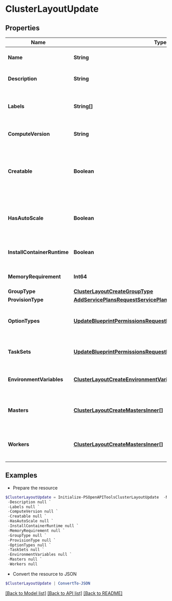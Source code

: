 # ClusterLayoutUpdate
## Properties

Name | Type | Description | Notes
------------ | ------------- | ------------- | -------------
**Name** | **String** | Cluster layout name | [optional] 
**Description** | **String** | Cluster layout description | [optional] 
**Labels** | **String[]** | Array of label strings, can be used for filtering. | [optional] 
**ComputeVersion** | **String** | Version of the cluster layout | [optional] 
**Creatable** | **Boolean** | Can be used to enable / disable the creatability of the cluster layout. | [optional] [default to $true]
**HasAutoScale** | **Boolean** | Can be used to enable / disable the horizontal scaling. | [optional] [default to $false]
**InstallContainerRuntime** | **Boolean** | Install Docker (container runtime). | [optional] [default to $false]
**MemoryRequirement** | **Int64** | Memory requirement in bytes | [optional] 
**GroupType** | [**ClusterLayoutCreateGroupType**](ClusterLayoutCreateGroupType.md) |  | [optional] 
**ProvisionType** | [**AddServicePlansRequestServicePlanProvisionTypeInner**](AddServicePlansRequestServicePlanProvisionTypeInner.md) |  | [optional] 
**OptionTypes** | [**UpdateBlueprintPermissionsRequestResourcePermissionSitesInner[]**](UpdateBlueprintPermissionsRequestResourcePermissionSitesInner.md) | Array of cluster layout option types | [optional] 
**TaskSets** | [**UpdateBlueprintPermissionsRequestResourcePermissionSitesInner[]**](UpdateBlueprintPermissionsRequestResourcePermissionSitesInner.md) | Array of cluster layout task sets | [optional] 
**EnvironmentVariables** | [**ClusterLayoutCreateEnvironmentVariablesInner[]**](ClusterLayoutCreateEnvironmentVariablesInner.md) | Array of cluster layout env variables | [optional] 
**Masters** | [**ClusterLayoutCreateMastersInner[]**](ClusterLayoutCreateMastersInner.md) | Array of cluster layout master nodes | [optional] 
**Workers** | [**ClusterLayoutCreateMastersInner[]**](ClusterLayoutCreateMastersInner.md) | Array of cluster layout worker nodes | [optional] 

## Examples

- Prepare the resource
```powershell
$ClusterLayoutUpdate = Initialize-PSOpenAPIToolsClusterLayoutUpdate  -Name null `
 -Description null `
 -Labels null `
 -ComputeVersion null `
 -Creatable null `
 -HasAutoScale null `
 -InstallContainerRuntime null `
 -MemoryRequirement null `
 -GroupType null `
 -ProvisionType null `
 -OptionTypes null `
 -TaskSets null `
 -EnvironmentVariables null `
 -Masters null `
 -Workers null
```

- Convert the resource to JSON
```powershell
$ClusterLayoutUpdate | ConvertTo-JSON
```

[[Back to Model list]](../README.md#documentation-for-models) [[Back to API list]](../README.md#documentation-for-api-endpoints) [[Back to README]](../README.md)

